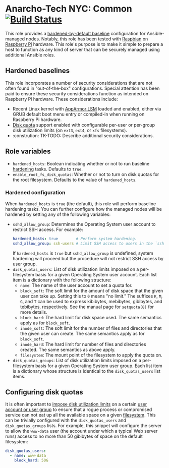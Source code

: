 # Anarcho-Tech NYC: Common [![Build Status](https://travis-ci.org/AnarchoTechNYC/ansible-role-common.svg?branch=master)](https://travis-ci.org/AnarchoTechNYC/ansible-role-common)

This role provides a [hardened-by-default baseline](#hardened-baselines) configuration for Ansible-managed nodes. Notably, this role has been tested with [Raspbian](https://www.raspbian.org/) on [Raspberry Pi](https://www.raspberrypi.org/) hardware. This role's purpose is to make it simple to prepare a host to function as any kind of server that can be securely managed using additional Ansible roles.

## Hardened baselines

This role incorporates a number of security considerations that are not often found in "out-of-the-box" configurations. Special attention has been paid to ensure these security considerations function as intended on Raspberry Pi hardware. These considerations include:

* Recent Linux kernel with [AppArmor LSM](https://en.wikipedia.org/wiki/AppArmor) loaded and enabled, either via GRUB default boot menu entry or compiled-in when running on Raspberry Pi hardware.
* [Disk quota](#configuring-disk-quotas) support enabled with configurable per-user or per-group disk utilization limits (on `ext3`, `ext4`, or `xfs` filesystems).
* :constrution: TK-TODO: Describe additional security considerations.

## Role variables

* `hardened_hosts`: Boolean indicating whether or not to run baseline [hardening](#hardened-configuration) tasks. Defaults to `true`.
* `enable_root_fs_disk_quotas`: Whether or not to turn on disk quotas for the root filesystem. Defaults to the value of `hardened_hosts`.

### Hardened configuration

When `hardened_hosts` is `true` (the default), this role will perform baseline hardening tasks. You can further configure how the managed nodes will be hardened by setting any of the following variables:

* `sshd_allow_group`: Determines the Operating System user account to restrict SSH access. For example:
    ```yaml
    hardened_hosts: true        # Perform system hardening.
    sshd_allow_group: ssh-users # Limit SSH access to users in the `ssh-users` group.
    ```
    If `hardened_hosts` is `true` but `sshd_allow_group` is undefined, system hardening will proceed but the procedure will not restrict SSH access by user group.
* `disk_quotas_users`: List of disk utilization limits imposed on a per-filesystem basis for a given Operating System user account. Each list item is a dictionary with the following structure:
    * `name`: The name of the user account to set a quota for.
    * `block_soft`: The soft limit for the amount of disk space that the given user can take up. Setting this to `0` means "no limit." The suffixes `K`, `M`, `G`, and `T` can be used to express kibibytes, mebibytes, gibibytes, and tebibytes, respectively. See the manual page for `setquota(8)` for more details.
    * `block_hard`: The hard limit for disk space used. The same semantics apply as for `block_soft`.
    * `inode_soft`: The soft limit for the number of files and directories that the given user can create. The same semantics apply as for `block_soft`.
    * `inode_hard`: The hard limit for number of files and directories created. The same semantics as above apply.
    * `filesystem`: The mount point of the filesystem to apply the quota on.
* `disk_quotas_groups`: List of disk utilization limits imposed on a per-filesystem basis for a given Operating System user group. Each list item is a dictionary whose structure is identical to the `disk_quotas_users` list items.

## Configuring disk quotas

It is often important to [impose disk utilization limits](https://wiki.archlinux.org/index.php/Disk_quota) on a certain [user account or user group](https://wiki.archlinux.org/index.php/Users_and_groups) to ensure that a rogue process or compromised service can not eat up all the available space on a given [filesystem](https://wiki.archlinux.org/index.php/File_systems). This can be trivially configured with the `disk_quotas_users` and `disk_quotas_groups` lists. For example, this snippet will configure the server to allow the `www-data` user (the account under which a typical Web server runs) access to no more than 50 gibibytes of space on the default filesystem:

```yaml
disk_quotas_users:
  - name: www-data
    block_hard: 50G
```
